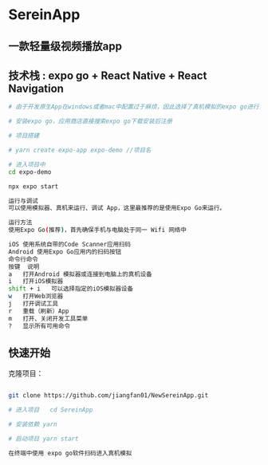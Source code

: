 # SereinApp

## 一款轻量级视频播放app

## 技术栈 : expo go + React Native + React Navigation

``` bash
# 由于开发原生App在windows或者mac中配置过于麻烦，因此选择了真机模拟的expo go进行开发

# 安装expo go，应用商店直接搜索expo go下载安装后注册

# 项目搭建

# yarn create expo-app expo-demo //项目名

# 进入项目中
cd expo-demo

npx expo start

运行与调试
可以使用模拟器、真机来运行、调试 App，这里最推荐的是使用Expo Go来运行。

运行方法
使用Expo Go(推荐)，首先确保手机与电脑处于同一 Wifi 网络中

iOS 使用系统自带的Code Scanner应用扫码
Android 使用Expo Go应用内的扫码按钮
命令行命令
按键	说明
a	打开Android 模拟器或连接到电脑上的真机设备
i	打开iOS模拟器
shift + i	可以选择指定的iOS模拟器设备
w	打开Web浏览器
j	打开调试工具
r	重载（刷新）App
m	打开、关闭开发工具菜单
?	显示所有可用命令
```
## 快速开始

   克隆项目：

   ```bash
   
   git clone https://github.com/jiangfan01/NewSereinApp.git

   # 进入项目   cd SereinApp

   # 安装依赖 yarn

   # 启动项目 yarn start

  在终端中使用 expo go软件扫码进入真机模拟

  ```
